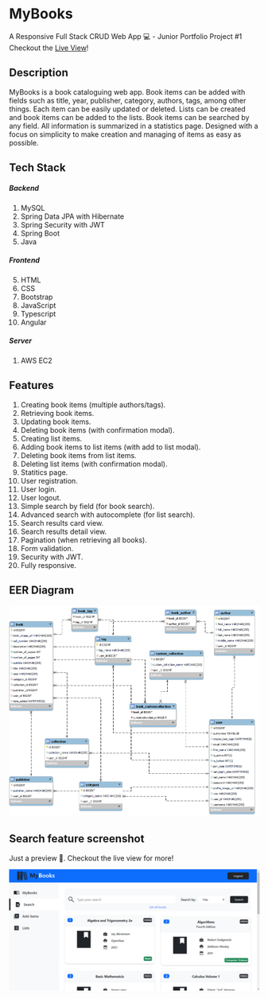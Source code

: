 # MyBooks
A Responsive Full Stack CRUD Web App 💻 - Junior Portfolio Project #1
<br>
Checkout the [Live View](http://54.174.99.246/login)!

## Description
MyBooks is a book cataloguing web app. Book items can be added with fields such as title, year, publisher, category, authors, tags, among other things.
Each item can be easily updated or deleted. Lists can be created and book items can be added to the lists. Book items can be searched by any field. All information is summarized in a statistics page. Designed with a focus on simplicity to make creation and managing of items as easy as possible.

## Tech Stack
##### Backend
1. MySQL
2. Spring Data JPA with Hibernate
3. Spring Security with JWT
3. Spring Boot
4. Java

##### Frontend
5. HTML
6. CSS
7. Bootstrap
8. JavaScript
9. Typescript
10. Angular

##### Server
1. AWS EC2

## Features
1. Creating book items (multiple authors/tags).
2. Retrieving book items.
3. Updating book items.
4. Deleting book items (with confirmation modal). 
5. Creating list items.
6. Adding book items to list items (with add to list modal).
7. Deleting book items from list items.
8. Deleting list items (with confirmation modal).
9. Statitics page.
10. User registration.
11. User login.
12. User logout.
13. Simple search by field (for book search).
14. Advanced search with autocomplete (for list search).
15. Search results card view.
16. Search results detail view.
17. Pagination (when retrieving all books).
18. Form validation.
19. Security with JWT.
20. Fully responsive.

## EER Diagram
![alt text](https://raw.githubusercontent.com/edgarfrancisco2022/myBooks_app/main/MyBooks%20EER%20Diagram.png)

## Search feature screenshot
Just a preview 👀. Checkout the live view for more!

![alt text](https://github.com/edgarfrancisco2022/myBooks_app/blob/main/search%20feature%20screenshot.png?raw=true)





